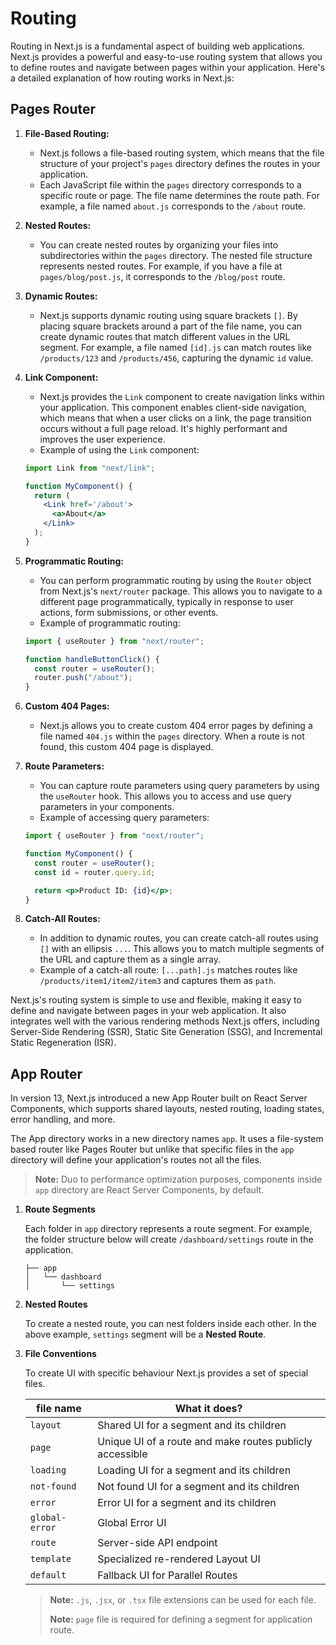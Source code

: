 # Routing

Routing in Next.js is a fundamental aspect of building web applications. Next.js provides a powerful and easy-to-use routing system that allows you to define routes and navigate between pages within your application. Here's a detailed explanation of how routing works in Next.js:

## Pages Router

1. **File-Based Routing:**

   - Next.js follows a file-based routing system, which means that the file structure of your project's `pages` directory defines the routes in your application.
   - Each JavaScript file within the `pages` directory corresponds to a specific route or page. The file name determines the route path. For example, a file named `about.js` corresponds to the `/about` route.

2. **Nested Routes:**

   - You can create nested routes by organizing your files into subdirectories within the `pages` directory. The nested file structure represents nested routes. For example, if you have a file at `pages/blog/post.js`, it corresponds to the `/blog/post` route.

3. **Dynamic Routes:**

   - Next.js supports dynamic routing using square brackets `[]`. By placing square brackets around a part of the file name, you can create dynamic routes that match different values in the URL segment. For example, a file named `[id].js` can match routes like `/products/123` and `/products/456`, capturing the dynamic `id` value.

4. **Link Component:**

   - Next.js provides the `Link` component to create navigation links within your application. This component enables client-side navigation, which means that when a user clicks on a link, the page transition occurs without a full page reload. It's highly performant and improves the user experience.
   - Example of using the `Link` component:

   ```jsx
   import Link from "next/link";

   function MyComponent() {
     return (
       <Link href='/about'>
         <a>About</a>
       </Link>
     );
   }
   ```

5. **Programmatic Routing:**

   - You can perform programmatic routing by using the `Router` object from Next.js's `next/router` package. This allows you to navigate to a different page programmatically, typically in response to user actions, form submissions, or other events.
   - Example of programmatic routing:

   ```jsx
   import { useRouter } from "next/router";

   function handleButtonClick() {
     const router = useRouter();
     router.push("/about");
   }
   ```

6. **Custom 404 Pages:**

   - Next.js allows you to create custom 404 error pages by defining a file named `404.js` within the `pages` directory. When a route is not found, this custom 404 page is displayed.

7. **Route Parameters:**

   - You can capture route parameters using query parameters by using the `useRouter` hook. This allows you to access and use query parameters in your components.
   - Example of accessing query parameters:

   ```jsx
   import { useRouter } from "next/router";

   function MyComponent() {
     const router = useRouter();
     const id = router.query.id;

     return <p>Product ID: {id}</p>;
   }
   ```

8. **Catch-All Routes:**
   - In addition to dynamic routes, you can create catch-all routes using `[]` with an ellipsis `...`. This allows you to match multiple segments of the URL and capture them as a single array.
   - Example of a catch-all route: `[...path].js` matches routes like `/products/item1/item2/item3` and captures them as `path`.

Next.js's routing system is simple to use and flexible, making it easy to define and navigate between pages in your web application. It also integrates well with the various rendering methods Next.js offers, including Server-Side Rendering (SSR), Static Site Generation (SSG), and Incremental Static Regeneration (ISR).

## App Router

In version 13, Next.js introduced a new App Router built on React Server Components, which supports shared layouts, nested routing, loading states, error handling, and more.

The App directory works in a new directory names `app`. It uses a file-system based router like Pages Router but unlike that specific files in the `app` directory will define your application's routes not all the files.

> **Note:** Duo to performance optimization purposes, components inside `app` directory are React Server Components, by default.

1. **Route Segments**
   
   Each folder in `app` directory represents a route segment. For example, the folder structure below will create `/dashboard/settings` route in the application.
   
   ```tree
   ├── app
   │   └── dashboard
   │       └── settings
   ```

2. **Nested Routes**
   
   To create a nested route, you can nest folders inside each other. In the above example, `settings` segment will be a **Nested Route**.

3. **File Conventions**
   
   To create UI with specific behaviour Next.js provides a set of special files.

   | file name      | What it does?                                            |
   |----------------|----------------------------------------------------------|
   | `layout`       | Shared UI for a segment and its children                 |
   | `page`         | Unique UI of a route and make routes publicly accessible |
   | `loading`      | Loading UI for a segment and its children                |
   | `not-found`    | Not found UI for a segment and its children              |
   | `error`        | Error UI for a segment and its children                  |
   | `global-error` | Global Error UI                                          |
   | `route`        | Server-side API endpoint                                 |
   | `template`     | Specialized re-rendered Layout UI                        |
   | `default`      | Fallback UI for Parallel Routes                          |
   
   > **Note:** `.js`, `.jsx`, or `.tsx` file extensions can be used for each file.
   >
   > **Note:** `page` file is required for defining a segment for application route.
